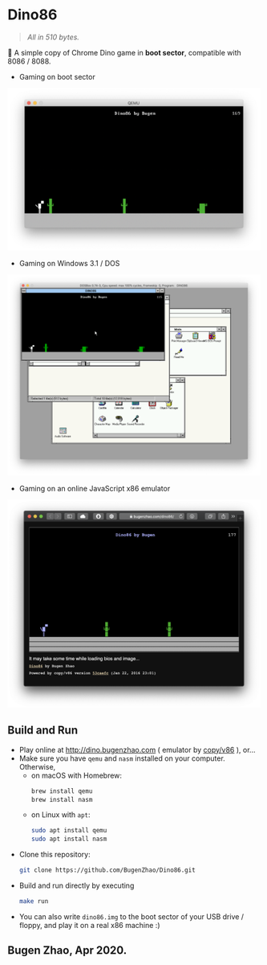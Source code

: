 # Dino86
> *All in 510 bytes.*

🦕 A simple copy of Chrome Dino game in **boot sector**, compatible with 8086 / 8088.



- Gaming on boot sector

![Gaming on boot sector](img/boot.png)

- Gaming on Windows 3.1 / DOS

![Gaming on Windows 3.1 / DOS](img/win.png)

- Gaming on an online JavaScript x86 emulator

![Game online](img/online.png)

## Build and Run
- Play online at http://dino.bugenzhao.com ( emulator by [copy/v86](https://github.com/copy/v86) ), or...
- Make sure you have `qemu` and `nasm` installed on your computer. Otherwise,
    - on macOS with Homebrew:
        ```bash
        brew install qemu
        brew install nasm
        ```
    - on Linux with `apt`:
        ```bash
        sudo apt install qemu
        sudo apt install nasm
        ```
- Clone this repository:
    ```bash
    git clone https://github.com/BugenZhao/Dino86.git
    ```
- Build and run directly by executing 
    ```bash
    make run
    ```
- You can also write `dino86.img` to the boot sector of your USB drive / floppy, and play it on a real x86 machine :)

## Bugen Zhao, Apr 2020.
